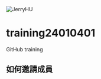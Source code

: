 <picture>
 <source media="(prefers-color-scheme: dark)" srcset="YOUR-DARKMODE-IMAGE">
 <source media="(prefers-color-scheme: light)" srcset="YOUR-LIGHTMODE-IMAGE">
 <img alt="JerryHU" src="https://avatars.githubusercontent.com/u/155576727?v=4">
</picture>

# training24010401
GitHub training

## 如何邀請成員

